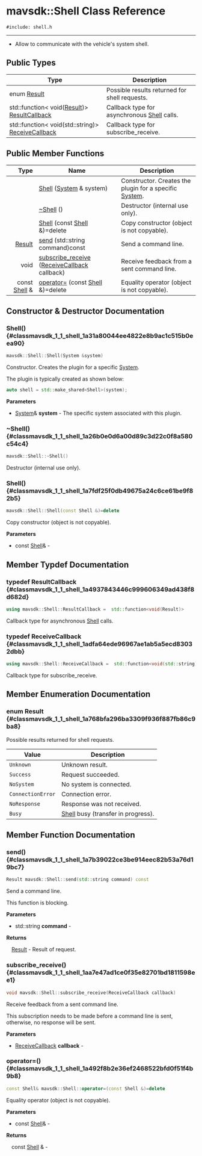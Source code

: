 # mavsdk::Shell Class Reference
`#include: shell.h`

----


<ul>
<li><p>Allow to communicate with the vehicle's system shell. </p>
</li>
</ul>


## Public Types


Type | Description
--- | ---
enum [Result](#classmavsdk_1_1_shell_1a768bfa296ba3309f936f887fb86c9ba8) | Possible results returned for shell requests.
std::function< void([Result](classmavsdk_1_1_shell.md#classmavsdk_1_1_shell_1a768bfa296ba3309f936f887fb86c9ba8))> [ResultCallback](#classmavsdk_1_1_shell_1a4937843446c999606349ad438f8d682d) | Callback type for asynchronous [Shell](classmavsdk_1_1_shell.md) calls.
std::function< void(std::string)> [ReceiveCallback](#classmavsdk_1_1_shell_1adfa64ede96967ae1ab5a5ecd83032dbb) | Callback type for subscribe_receive.

## Public Member Functions


Type | Name | Description
---: | --- | ---
&nbsp; | [Shell](#classmavsdk_1_1_shell_1a31a80044ee4822e8b9ac1c515b0eea90) ([System](classmavsdk_1_1_system.md) & system) | Constructor. Creates the plugin for a specific [System](classmavsdk_1_1_system.md).
&nbsp; | [~Shell](#classmavsdk_1_1_shell_1a26b0e0d6a00d89c3d22c0f8a580c54c4) () | Destructor (internal use only).
&nbsp; | [Shell](#classmavsdk_1_1_shell_1a7fdf25f0db49675a24c6ce61be9f82b5) (const [Shell](classmavsdk_1_1_shell.md) &)=delete | Copy constructor (object is not copyable).
[Result](classmavsdk_1_1_shell.md#classmavsdk_1_1_shell_1a768bfa296ba3309f936f887fb86c9ba8) | [send](#classmavsdk_1_1_shell_1a7b39022ce3be914eec82b53a76d19bc7) (std::string command)const | Send a command line.
void | [subscribe_receive](#classmavsdk_1_1_shell_1aa7e47ad1ce0f35e82701bd1811598ee1) ([ReceiveCallback](classmavsdk_1_1_shell.md#classmavsdk_1_1_shell_1adfa64ede96967ae1ab5a5ecd83032dbb) callback) | Receive feedback from a sent command line.
const [Shell](classmavsdk_1_1_shell.md) & | [operator=](#classmavsdk_1_1_shell_1a492f8b2e36ef2468522bfd0f51f4b9b8) (const [Shell](classmavsdk_1_1_shell.md) &)=delete | Equality operator (object is not copyable).


## Constructor & Destructor Documentation


### Shell() {#classmavsdk_1_1_shell_1a31a80044ee4822e8b9ac1c515b0eea90}
```cpp
mavsdk::Shell::Shell(System &system)
```


Constructor. Creates the plugin for a specific [System](classmavsdk_1_1_system.md).

The plugin is typically created as shown below: 

```cpp
auto shell = std::make_shared<Shell>(system);
```

**Parameters**

* [System](classmavsdk_1_1_system.md)& **system** - The specific system associated with this plugin.

### ~Shell() {#classmavsdk_1_1_shell_1a26b0e0d6a00d89c3d22c0f8a580c54c4}
```cpp
mavsdk::Shell::~Shell()
```


Destructor (internal use only).


### Shell() {#classmavsdk_1_1_shell_1a7fdf25f0db49675a24c6ce61be9f82b5}
```cpp
mavsdk::Shell::Shell(const Shell &)=delete
```


Copy constructor (object is not copyable).


**Parameters**

* const [Shell](classmavsdk_1_1_shell.md)&  - 

## Member Typdef Documentation


### typedef ResultCallback {#classmavsdk_1_1_shell_1a4937843446c999606349ad438f8d682d}

```cpp
using mavsdk::Shell::ResultCallback =  std::function<void(Result)>
```


Callback type for asynchronous [Shell](classmavsdk_1_1_shell.md) calls.


### typedef ReceiveCallback {#classmavsdk_1_1_shell_1adfa64ede96967ae1ab5a5ecd83032dbb}

```cpp
using mavsdk::Shell::ReceiveCallback =  std::function<void(std::string)>
```


Callback type for subscribe_receive.


## Member Enumeration Documentation


### enum Result {#classmavsdk_1_1_shell_1a768bfa296ba3309f936f887fb86c9ba8}


Possible results returned for shell requests.


Value | Description
--- | ---
<span id="classmavsdk_1_1_shell_1a768bfa296ba3309f936f887fb86c9ba8a88183b946cc5f0e8c96b2e66e1c74a7e"></span> `Unknown` | Unknown result. 
<span id="classmavsdk_1_1_shell_1a768bfa296ba3309f936f887fb86c9ba8a505a83f220c02df2f85c3810cd9ceb38"></span> `Success` | Request succeeded. 
<span id="classmavsdk_1_1_shell_1a768bfa296ba3309f936f887fb86c9ba8a1119faf72ba0dfb23aeea644fed960ad"></span> `NoSystem` | No system is connected. 
<span id="classmavsdk_1_1_shell_1a768bfa296ba3309f936f887fb86c9ba8a094a6f6b0868122a9dd008cb91c083e4"></span> `ConnectionError` | Connection error. 
<span id="classmavsdk_1_1_shell_1a768bfa296ba3309f936f887fb86c9ba8a0e976dcd18516429d344402e6f5524d3"></span> `NoResponse` | Response was not received. 
<span id="classmavsdk_1_1_shell_1a768bfa296ba3309f936f887fb86c9ba8ad8a942ef2b04672adfafef0ad817a407"></span> `Busy` | [Shell](classmavsdk_1_1_shell.md) busy (transfer in progress). 

## Member Function Documentation


### send() {#classmavsdk_1_1_shell_1a7b39022ce3be914eec82b53a76d19bc7}
```cpp
Result mavsdk::Shell::send(std::string command) const
```


Send a command line.

This function is blocking.

**Parameters**

* std::string **command** - 

**Returns**

&emsp;[Result](classmavsdk_1_1_shell.md#classmavsdk_1_1_shell_1a768bfa296ba3309f936f887fb86c9ba8) - Result of request.

### subscribe_receive() {#classmavsdk_1_1_shell_1aa7e47ad1ce0f35e82701bd1811598ee1}
```cpp
void mavsdk::Shell::subscribe_receive(ReceiveCallback callback)
```


Receive feedback from a sent command line.

This subscription needs to be made before a command line is sent, otherwise, no response will be sent.

**Parameters**

* [ReceiveCallback](classmavsdk_1_1_shell.md#classmavsdk_1_1_shell_1adfa64ede96967ae1ab5a5ecd83032dbb) **callback** - 

### operator=() {#classmavsdk_1_1_shell_1a492f8b2e36ef2468522bfd0f51f4b9b8}
```cpp
const Shell& mavsdk::Shell::operator=(const Shell &)=delete
```


Equality operator (object is not copyable).


**Parameters**

* const [Shell](classmavsdk_1_1_shell.md)&  - 

**Returns**

&emsp;const [Shell](classmavsdk_1_1_shell.md) & - 